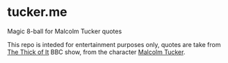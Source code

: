 # tucker.me
Magic 8-ball for Malcolm Tucker quotes

This repo is inteded for entertainment purposes only, quotes are take from [The Thick of It](http://www.imdb.com/title/tt0459159/?ref_=fn_al_tt_1) BBC show, from the character [Malcolm Tucker](https://en.wikipedia.org/wiki/Malcolm_Tucker).
